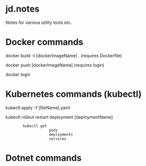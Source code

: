 # jd.notes
Notes for various utility tools etc.


# Docker commands
docker build -t [dockerImageName] . (requires Dockerfile)

docker push [dockerImageName] (requires login)

docker login

# Kubernetes commands (kubectl)

kubectl apply -f [fileName].yaml

kubectl rollout restart deployment [deploymentName]

            kubectl get
                        pods
                        deployments
                        services            

# Dotnet commands
